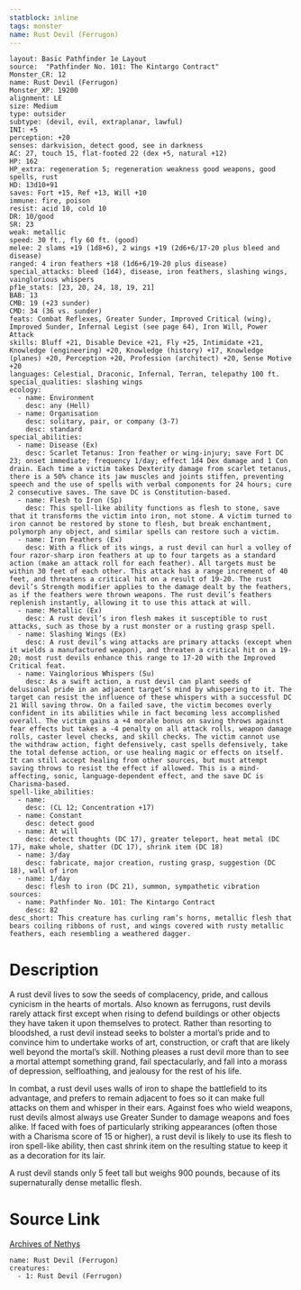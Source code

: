 ```yaml
---
statblock: inline
tags: monster
name: Rust Devil (Ferrugon)
---
```

```statblock
layout: Basic Pathfinder 1e Layout
source:  "Pathfinder No. 101: The Kintargo Contract"
Monster_CR: 12
name: Rust Devil (Ferrugon)
Monster_XP: 19200
alignment: LE
size: Medium
type: outsider
subtype: (devil, evil, extraplanar, lawful)
INI: +5
perception: +20
senses: darkvision, detect good, see in darkness
AC: 27, touch 15, flat-footed 22 (dex +5, natural +12)
HP: 162
HP_extra: regeneration 5; regeneration weakness good weapons, good spells, rust
HD: 13d10+91
saves: Fort +15, Ref +13, Will +10
immune: fire, poison
resist: acid 10, cold 10
DR: 10/good
SR: 23
weak: metallic
speed: 30 ft., fly 60 ft. (good)
melee: 2 slams +19 (1d8+6), 2 wings +19 (2d6+6/17-20 plus bleed and disease)
ranged: 4 iron feathers +18 (1d6+6/19-20 plus disease)
special_attacks: bleed (1d4), disease, iron feathers, slashing wings, vainglorious whispers
pf1e_stats: [23, 20, 24, 18, 19, 21]
BAB: 13
CMB: 19 (+23 sunder)
CMD: 34 (36 vs. sunder)
feats: Combat Reflexes, Greater Sunder, Improved Critical (wing), Improved Sunder, Infernal Legist (see page 64), Iron Will, Power Attack
skills: Bluff +21, Disable Device +21, Fly +25, Intimidate +21, Knowledge (engineering) +20, Knowledge (history) +17, Knowledge (planes) +20, Perception +20, Profession (architect) +20, Sense Motive +20
languages: Celestial, Draconic, Infernal, Terran, telepathy 100 ft.
special_qualities: slashing wings
ecology:
  - name: Environment
    desc: any (Hell)
  - name: Organisation
    desc: solitary, pair, or company (3-7)
    desc: standard
special_abilities:
  - name: Disease (Ex)
    desc: Scarlet Tetanus: Iron feather or wing-injury; save Fort DC 23; onset immediate; frequency 1/day; effect 1d4 Dex damage and 1 Con drain. Each time a victim takes Dexterity damage from scarlet tetanus, there is a 50% chance its jaw muscles and joints stiffen, preventing speech and the use of spells with verbal components for 24 hours; cure 2 consecutive saves. The save DC is Constitution-based.
  - name: Flesh to Iron (Sp)
    desc: This spell-like ability functions as flesh to stone, save that it transforms the victim into iron, not stone. A victim turned to iron cannot be restored by stone to flesh, but break enchantment, polymorph any object, and similar spells can restore such a victim.
  - name: Iron Feathers (Ex)
    desc: With a flick of its wings, a rust devil can hurl a volley of four razor-sharp iron feathers at up to four targets as a standard action (make an attack roll for each feather). All targets must be within 30 feet of each other. This attack has a range increment of 40 feet, and threatens a critical hit on a result of 19-20. The rust devil’s Strength modifier applies to the damage dealt by the feathers, as if the feathers were thrown weapons. The rust devil’s feathers replenish instantly, allowing it to use this attack at will.
  - name: Metallic (Ex)
    desc: A rust devil’s iron flesh makes it susceptible to rust attacks, such as those by a rust monster or a rusting grasp spell.
  - name: Slashing Wings (Ex)
    desc: A rust devil’s wing attacks are primary attacks (except when it wields a manufactured weapon), and threaten a critical hit on a 19-20; most rust devils enhance this range to 17-20 with the Improved Critical feat.
  - name: Vainglorious Whispers (Su)
    desc: As a swift action, a rust devil can plant seeds of delusional pride in an adjacent target’s mind by whispering to it. The target can resist the influence of these whispers with a successful DC 21 Will saving throw. On a failed save, the victim becomes overly confident in its abilities while in fact becoming less accomplished overall. The victim gains a +4 morale bonus on saving throws against fear effects but takes a -4 penalty on all attack rolls, weapon damage rolls, caster level checks, and skill checks. The victim cannot use the withdraw action, fight defensively, cast spells defensively, take the total defense action, or use healing magic or effects on itself. It can still accept healing from other sources, but must attempt saving throws to resist the effect if allowed. This is a mind-affecting, sonic, language-dependent effect, and the save DC is Charisma-based.
spell-like_abilities:
  - name:
    desc: (CL 12; Concentration +17)
  - name: Constant
    desc: detect good
  - name: At will
    desc: detect thoughts (DC 17), greater teleport, heat metal (DC 17), make whole, shatter (DC 17), shrink item (DC 18)
  - name: 3/day
    desc: fabricate, major creation, rusting grasp, suggestion (DC 18), wall of iron
  - name: 1/day
    desc: flesh to iron (DC 21), summon, sympathetic vibration
sources:
  - name: Pathfinder No. 101: The Kintargo Contract
    desc: 82
desc_short: This creature has curling ram’s horns, metallic flesh that bears coiling ribbons of rust, and wings covered with rusty metallic feathers, each resembling a weathered dagger.
```
# Description
A rust devil lives to sow the seeds of complacency, pride, and callous cynicism in the hearts of mortals. Also known as ferrugons, rust devils rarely attack first except when rising to defend buildings or other objects they have taken it upon themselves to protect. Rather than resorting to bloodshed, a rust devil instead seeks to bolster a mortal’s pride and to convince him to undertake works of art, construction, or craft that are likely well beyond the mortal’s skill. Nothing pleases a rust devil more than to see a mortal attempt something grand, fail spectacularly, and fall into a morass of depression, selfloathing, and jealousy for the rest of his life.

In combat, a rust devil uses walls of iron to shape the battlefield to its advantage, and prefers to remain adjacent to foes so it can make full attacks on them and whisper in their ears. Against foes who wield weapons, rust devils almost always use Greater Sunder to damage weapons and foes alike. If faced with foes of particularly striking appearances (often those with a Charisma score of 15 or higher), a rust devil is likely to use its flesh to iron spell-like ability, then cast shrink item on the resulting statue to keep it as a decoration for its lair.

A rust devil stands only 5 feet tall but weighs 900 pounds, because of its supernaturally dense metallic flesh.
# Source Link
[Archives of Nethys](https://aonprd.com/MonsterDisplay.aspx?ItemName=Rust%20Devil%20(Ferrugon))
```encounter-table
name: Rust Devil (Ferrugon)
creatures:
  - 1: Rust Devil (Ferrugon)
```
